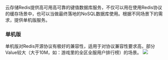 
云存储Redis提供高可用高可靠的键值数据库服务，不仅可以用在使用Redis协议的缓存场景中，也可以当做最终落地的NoSQL数据库使用。根据不同场景下的需求，提供单机版服务。

### 单机版
单机版对Redis开源协议有极好的兼容性，适用于对协议兼容性要求高，部分Value较大（大于10M，如：游戏里的全区全服用户排行榜）的场景。
![](https://mccdn.qcloud.com/static/img/120c9cc7d7a01a199ef33cecc3709c6c/4.png)
